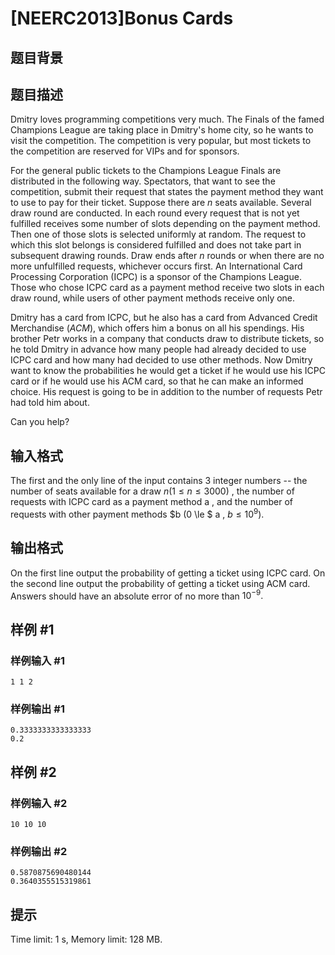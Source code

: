 # [NEERC2013]Bonus Cards

## 题目背景



## 题目描述



Dmitry loves programming competitions very much. The Finals of the famed Champions League are taking place in Dmitry's home city, so he wants to visit the competition. The competition is very popular, but most tickets to the competition are reserved for VIPs and for sponsors.

For the general public tickets to the Champions League Finals are distributed in the following way. Spectators, that want to see the competition, submit their request that states the payment method they want to use to pay for their ticket. Suppose there are $n$ seats available. Several draw round are conducted. In each round every request that is not yet fulfilled receives some number of slots depending on the payment method. Then one of those slots is selected uniformly at random. The request to which this slot belongs is considered fulfilled and does not take part in subsequent drawing rounds. Draw ends after $n$ rounds or when there are no more unfulfilled requests, whichever occurs first. An International Card Processing Corporation (ICPC) is a sponsor of the Champions League. Those who chose ICPC card as a payment method receive two slots in each draw round, while users of other payment methods receive only one.

Dmitry has a card from ICPC, but he also has a card from Advanced Credit Merchandise $(ACM),$ which offers him a bonus on all his spendings. His brother Petr works in a company that conducts draw to distribute tickets, so he told Dmitry in advance how many people had already decided to use ICPC card and how many had decided to use other methods. Now Dmitry want to know the probabilities he would get a ticket if he would use his ICPC card or if he would use his ACM card, so that he can make an informed choice. His request is going to be in addition to the number of requests Petr had told him about.

Can you help?



## 输入格式



The first and the only line of the input contains $3$ integer numbers -- the number of seats available for a draw $n (1 \le n \le 3000)$ , the number of requests with ICPC card as a payment method a , and the number of requests with other payment methods $b (0 \le $ a , $b \le 10^{9}).$



## 输出格式



On the first line output the probability of getting a ticket using ICPC card. On the second line output the probability of getting a ticket using ACM card. Answers should have an absolute error of no more than $10^{-9}.$



## 样例 #1

### 样例输入 #1
```
1 1 2
```

### 样例输出 #1

```
0.3333333333333333
0.2
```

## 样例 #2

### 样例输入 #2
```
10 10 10
```

### 样例输出 #2

```
0.5870875690480144
0.3640355515319861
```

## 提示

Time limit: 1 s, Memory limit: 128 MB. 


